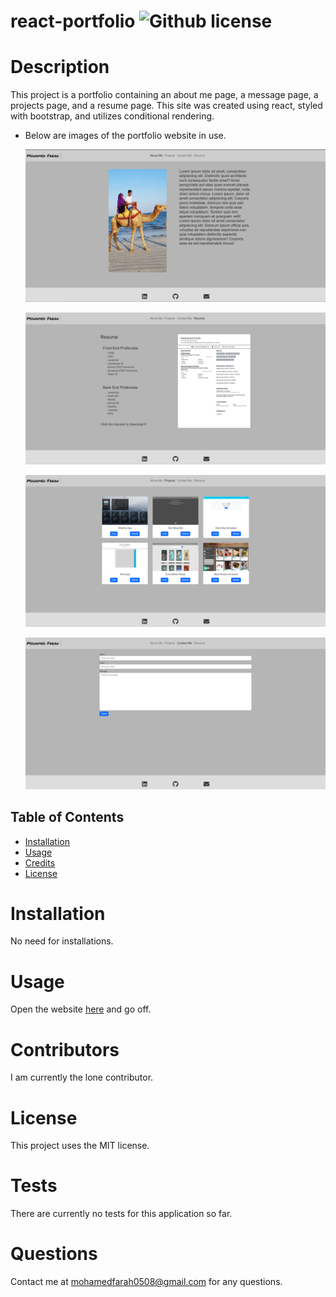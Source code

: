 # react-portfolio ![Github license](https://img.shields.io/badge/license-MIT-blue.svg)

# Description

This project is a portfolio containing an about me page, a message page, a projects page, and a resume page.
This site was created using react, styled with bootstrap, and utilizes conditional rendering.

- Below are images of the portfolio website in use.

  ![Image of portfolio website about page](img/readme3.png)

  ![Image of portfolio website resume page](img/readme1.png)

  ![Image of portfolio website projects page](img/readme2.png)

  ![Image of portfolio website contact page](img/readme4.png)

## Table of Contents

- [Installation](#installation)
- [Usage](#usage)
- [Credits](#credits)
- [License](#license)

# Installation

No need for installations.

# Usage

Open the website [here](https://moxamadfarax.github.io/react-portfolio/) and go off.

# Contributors

I am currently the lone contributor.

# License

This project uses the MIT license.

# Tests

There are currently no tests for this application so far.

# Questions

Contact me at mohamedfarah0508@gmail.com for any questions.
